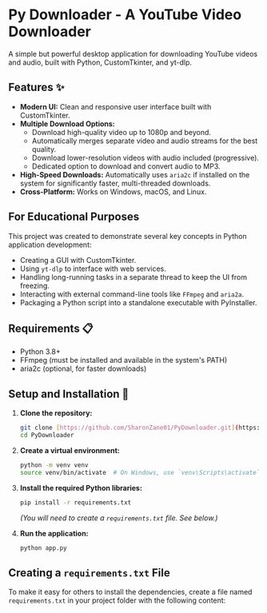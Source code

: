 # Py Downloader - A YouTube Video Downloader

A simple but powerful desktop application for downloading YouTube videos and audio, built with Python, CustomTkinter, and yt-dlp.

## Features ✨

* **Modern UI:** Clean and responsive user interface built with CustomTkinter.
* **Multiple Download Options:**
    * Download high-quality video up to 1080p and beyond.
    * Automatically merges separate video and audio streams for the best quality.
    * Download lower-resolution videos with audio included (progressive).
    * Dedicated option to download and convert audio to MP3.
* **High-Speed Downloads:** Automatically uses `aria2c` if installed on the system for significantly faster, multi-threaded downloads.
* **Cross-Platform:** Works on Windows, macOS, and Linux.

## For Educational Purposes

This project was created to demonstrate several key concepts in Python application development:
* Creating a GUI with CustomTkinter.
* Using `yt-dlp` to interface with web services.
* Handling long-running tasks in a separate thread to keep the UI from freezing.
* Interacting with external command-line tools like `FFmpeg` and `aria2a`.
* Packaging a Python script into a standalone executable with PyInstaller.

## Requirements 📋

* Python 3.8+
* FFmpeg (must be installed and available in the system's PATH)
* aria2c (optional, for faster downloads)

## Setup and Installation 🚀

1.  **Clone the repository:**
    ```bash
    git clone [https://github.com/SharonZane01/PyDownloader.git](https://github.com/SharonZane01/PyDownloader.git)
    cd PyDownloader
    ```

2.  **Create a virtual environment:**
    ```bash
    python -m venv venv
    source venv/bin/activate  # On Windows, use `venv\Scripts\activate`
    ```

3.  **Install the required Python libraries:**
    ```bash
    pip install -r requirements.txt
    ```
    *(You will need to create a `requirements.txt` file. See below.)*

4.  **Run the application:**
    ```bash
    python app.py
    ```

## Creating a `requirements.txt` File

To make it easy for others to install the dependencies, create a file named `requirements.txt` in your project folder with the following content:
